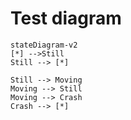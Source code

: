 # Test diagram

```mermaid
stateDiagram-v2
[*] -->Still
Still --> [*]

Still --> Moving
Moving --> Still 
Moving --> Crash
Crash --> [*]
```
